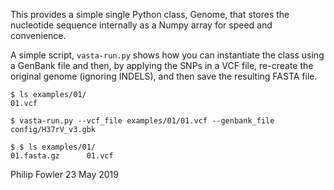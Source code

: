 This provides a simple single Python class, Genome, that stores the nucleotide sequence internally as a Numpy array for speed and convenience.

A simple script, `vasta-run.py` shows how you can instantiate the class using a GenBank file and then, by applying the SNPs in a VCF file, re-create the original genome (ignoring INDELS), and then save the resulting FASTA file. 

```
$ ls examples/01/
01.vcf

$ vasta-run.py --vcf_file examples/01/01.vcf --genbank_file config/H37rV_v3.gbk 

$ $ ls examples/01/
01.fasta.gz      01.vcf
```

Philip Fowler
23 May 2019
